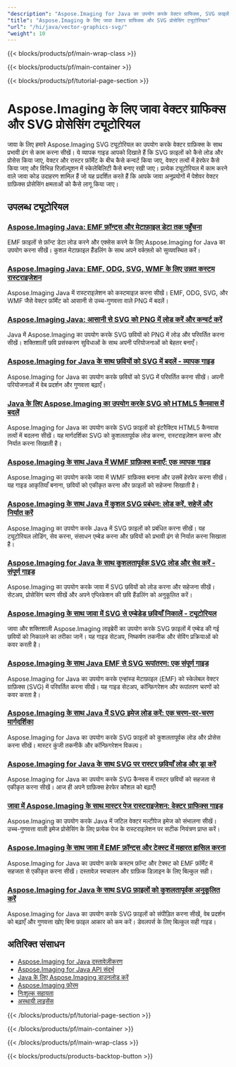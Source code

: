 ```yaml
---
"description": "Aspose.Imaging for Java का उपयोग करके वेक्टर ग्राफिक्स, SVG फ़ाइलें और स्केलेबल छवि प्रारूपों के साथ काम करने के लिए चरण-दर-चरण ट्यूटोरियल।"
"title": "Aspose.Imaging के लिए जावा वेक्टर ग्राफिक्स और SVG प्रोसेसिंग ट्यूटोरियल"
"url": "/hi/java/vector-graphics-svg/"
"weight": 10
---
```


{{< blocks/products/pf/main-wrap-class >}}

{{< blocks/products/pf/main-container >}}

{{< blocks/products/pf/tutorial-page-section >}}
# Aspose.Imaging के लिए जावा वेक्टर ग्राफिक्स और SVG प्रोसेसिंग ट्यूटोरियल

जावा के लिए हमारे Aspose.Imaging SVG ट्यूटोरियल का उपयोग करके वेक्टर ग्राफ़िक्स के साथ प्रभावी ढंग से काम करना सीखें। ये व्यापक गाइड आपको दिखाते हैं कि SVG फ़ाइलों को कैसे लोड और प्रोसेस किया जाए, वेक्टर और रास्टर फ़ॉर्मेट के बीच कैसे कन्वर्ट किया जाए, वेक्टर तत्वों में हेरफेर कैसे किया जाए और विभिन्न रिज़ॉल्यूशन में स्केलेबिलिटी कैसे बनाए रखी जाए। प्रत्येक ट्यूटोरियल में काम करने वाले जावा कोड उदाहरण शामिल हैं जो यह प्रदर्शित करते हैं कि आपके जावा अनुप्रयोगों में पेशेवर वेक्टर ग्राफ़िक्स प्रोसेसिंग क्षमताओं को कैसे लागू किया जाए।

## उपलब्ध ट्यूटोरियल

### [Aspose.Imaging Java: EMF फ़ॉन्ट्स और मेटाफ़ाइल डेटा तक पहुँचना](./aspose-imaging-java-emf-font-access/)
EMF फ़ाइलों से फ़ॉन्ट डेटा लोड करने और एक्सेस करने के लिए Aspose.Imaging for Java का उपयोग करना सीखें। कुशल मेटाफ़ाइल हैंडलिंग के साथ अपने वर्कफ़्लो को सुव्यवस्थित करें।

### [Aspose.Imaging Java: EMF, ODG, SVG, WMF के लिए उन्नत कस्टम रास्टराइजेशन](./aspose-imaging-java-custom-rasterization-techniques/)
Aspose.Imaging Java में रास्टराइज़ेशन को कस्टमाइज़ करना सीखें। EMF, ODG, SVG, और WMF जैसे वेक्टर फ़ॉर्मेट को आसानी से उच्च-गुणवत्ता वाले PNG में बदलें।

### [Aspose.Imaging Java: आसानी से SVG को PNG में लोड करें और कन्वर्ट करें](./mastering-aspose-imaging-java-svg-load-convert/)
Java में Aspose.Imaging का उपयोग करके SVG छवियों को PNG में लोड और परिवर्तित करना सीखें। शक्तिशाली छवि प्रसंस्करण सुविधाओं के साथ अपनी परियोजनाओं को बेहतर बनाएँ।

### [Aspose.Imaging for Java के साथ छवियों को SVG में बदलें - व्यापक गाइड](./convert-images-svg-aspose-imaging-java/)
Aspose.Imaging for Java का उपयोग करके छवियों को SVG में परिवर्तित करना सीखें। अपनी परियोजनाओं में वेब प्रदर्शन और गुणवत्ता बढ़ाएँ।

### [Java के लिए Aspose.Imaging का उपयोग करके SVG को HTML5 कैनवास में बदलें](./svg-to-html5-canvas-aspose-imaging-java/)
Aspose.Imaging for Java का उपयोग करके SVG फ़ाइलों को इंटरैक्टिव HTML5 कैनवास तत्वों में बदलना सीखें। यह मार्गदर्शिका SVG को कुशलतापूर्वक लोड करना, रास्टराइज़ेशन करना और निर्यात करना सिखाती है।

### [Aspose.Imaging के साथ Java में WMF ग्राफ़िक्स बनाएँ: एक व्यापक गाइड](./create-wmf-graphics-aspose-imaging-java/)
Aspose.Imaging का उपयोग करके जावा में WMF ग्राफ़िक्स बनाना और उसमें हेरफेर करना सीखें। यह गाइड आकृतियाँ बनाना, छवियों को एकीकृत करना और फ़ाइलों को सहेजना सिखाती है।

### [Aspose.Imaging के साथ Java में कुशल SVG प्रबंधन: लोड करें, सहेजें और निर्यात करें](./master-svg-handling-java-aspose-imaging/)
Aspose.Imaging का उपयोग करके Java में SVG फ़ाइलों को प्रबंधित करना सीखें। यह ट्यूटोरियल लोडिंग, सेव करना, संसाधन एम्बेड करना और छवियों को प्रभावी ढंग से निर्यात करना सिखाता है।

### [Aspose.Imaging for Java के साथ कुशलतापूर्वक SVG लोड और सेव करें - संपूर्ण गाइड](./aspose-imaging-java-svg-guide/)
Aspose.Imaging का उपयोग करके जावा में SVG छवियों को लोड करना और सहेजना सीखें। सेटअप, प्रोसेसिंग चरण सीखें और अपने एप्लिकेशन की छवि हैंडलिंग को अनुकूलित करें।

### [Aspose.Imaging के साथ जावा में SVG से एम्बेडेड छवियाँ निकालें - ट्यूटोरियल](./extract-images-svg-java-aspose-imaging/)
जावा और शक्तिशाली Aspose.Imaging लाइब्रेरी का उपयोग करके SVG फ़ाइलों में एम्बेड की गई छवियों को निकालने का तरीका जानें। यह गाइड सेटअप, निष्कर्षण तकनीक और सेविंग प्रक्रियाओं को कवर करती है।

### [Aspose.Imaging के साथ Java EMF से SVG रूपांतरण: एक संपूर्ण गाइड](./emf-to-svg-conversion-java-aspose-imaging/)
Aspose.Imaging for Java का उपयोग करके एन्हांस्ड मेटाफ़ाइल (EMF) को स्केलेबल वेक्टर ग्राफ़िक्स (SVG) में परिवर्तित करना सीखें। यह गाइड सेटअप, कॉन्फ़िगरेशन और रूपांतरण चरणों को कवर करता है।

### [Aspose.Imaging के साथ Java में SVG इमेज लोड करें: एक चरण-दर-चरण मार्गदर्शिका](./load-svg-image-aspose-imaging-java/)
Aspose.Imaging for Java का उपयोग करके SVG फ़ाइलों को कुशलतापूर्वक लोड और प्रोसेस करना सीखें। मास्टर कुंजी तकनीकें और कॉन्फ़िगरेशन विकल्प।

### [Aspose.Imaging for Java के साथ SVG पर रास्टर छवियाँ लोड और ड्रा करें](./load-draw-raster-images-svg-aspose-imaging-java/)
Aspose.Imaging for Java का उपयोग करके SVG कैनवस में रास्टर छवियों को सहजता से एकीकृत करना सीखें। आज ही अपने ग्राफ़िक्स हेरफेर कौशल को बढ़ाएँ!

### [जावा में Aspose.Imaging के साथ मास्टर पेज रास्टराइजेशन: वेक्टर ग्राफिक्स गाइड](./mastering-page-rasterization-aspose-imaging-java-guide/)
Aspose.Imaging का उपयोग करके Java में जटिल वेक्टर मल्टीपेज इमेज को संभालना सीखें। उच्च-गुणवत्ता वाली इमेज प्रोसेसिंग के लिए प्रत्येक पेज के रास्टराइज़ेशन पर सटीक नियंत्रण प्राप्त करें।

### [Aspose.Imaging के साथ जावा में EMF फ़ॉन्ट्स और टेक्स्ट में महारत हासिल करना](./aspose-imaging-java-emf-fonts-text-guide/)
Aspose.Imaging for Java का उपयोग करके कस्टम फ़ॉन्ट और टेक्स्ट को EMF फ़ॉर्मेट में सहजता से एकीकृत करना सीखें। दस्तावेज़ स्वचालन और ग्राफ़िक डिज़ाइन के लिए बिल्कुल सही।

### [Aspose.Imaging for Java के साथ SVG फ़ाइलों को कुशलतापूर्वक अनुकूलित करें](./compress-svg-aspose-imaging-java-guide/)
Aspose.Imaging for Java का उपयोग करके SVG फ़ाइलों को संपीड़ित करना सीखें, वेब प्रदर्शन को बढ़ाएँ और गुणवत्ता खोए बिना फ़ाइल आकार को कम करें। डेवलपर्स के लिए बिल्कुल सही गाइड।

## अतिरिक्त संसाधन

- [Aspose.Imaging for Java दस्तावेज़ीकरण](https://docs.aspose.com/imaging/java/)
- [Aspose.Imaging for Java API संदर्भ](https://reference.aspose.com/imaging/java/)
- [Java के लिए Aspose.Imaging डाउनलोड करें](https://releases.aspose.com/imaging/java/)
- [Aspose.Imaging फ़ोरम](https://forum.aspose.com/c/imaging)
- [निःशुल्क सहायता](https://forum.aspose.com/)
- [अस्थायी लाइसेंस](https://purchase.aspose.com/temporary-license/)

{{< /blocks/products/pf/tutorial-page-section >}}

{{< /blocks/products/pf/main-container >}}

{{< /blocks/products/pf/main-wrap-class >}}

{{< blocks/products/products-backtop-button >}}